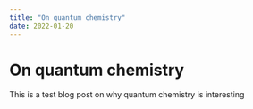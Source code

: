 ```yaml
---
title: "On quantum chemistry"
date: 2022-01-20
---
```


# On quantum chemistry

This is a test blog post on why quantum chemistry is interesting
